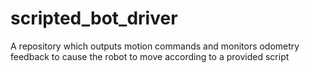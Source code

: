 # scripted_bot_driver
A repository which outputs motion commands and monitors odometry feedback to cause the robot to move according to a provided script
